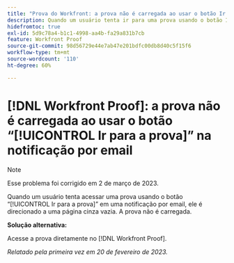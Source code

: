 ```yaml
---
title: "Prova do Workfront: a prova não é carregada ao usar o botão Ir para prova na notificação por email"
description: Quando um usuário tenta ir para uma prova usando o botão Ir para prova em uma notificação por email, o usuário é direcionado a uma página em branco e cinza. A prova não é carregada.
hidefromtoc: true
exl-id: 5d9c78a4-b1c1-4998-aa4b-fa29a831b7cb
feature: Workfront Proof
source-git-commit: 98d56729e44e7ab47e201bdfc00db8d40c5f15f6
workflow-type: tm+mt
source-wordcount: '110'
ht-degree: 60%

---
```


# [!DNL Workfront Proof]: a prova não é carregada ao usar o botão “[!UICONTROL Ir para a prova]” na notificação por email

>[!NOTE]
>
>Esse problema foi corrigido em 2 de março de 2023.

Quando um usuário tenta acessar uma prova usando o botão “[!UICONTROL Ir para a prova]” em uma notificação por email, ele é direcionado a uma página cinza vazia. A prova não é carregada.

**Solução alternativa:**

Acesse a prova diretamente no [!DNL Workfront Proof].

_Relatado pela primeira vez em 20 de fevereiro de 2023._
